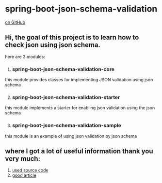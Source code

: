 spring-boot-json-schema-validation
=====================

[on GitHub](https://github.com/aamatveev/spring-boot-json-schema-validation)

Hi, the goal of this project is to learn how to check json using json schema.
---------------------
here are 3 modules:

1. ### spring-boot-json-schema-validation-core
this module provides classes for implementing JSON validation using json schema

2. ### spring-boot-json-schema-validation-starter
this module implements a starter for enabling json validation using the json schema

3. ### spring-boot-json-schema-validation-sample
this module is an example of using json validation by json schema

where I got a lot of useful information thank you very much:
-----------
1. [used source code](https://github.com/luismoramedina/spring-jsonschema-validation)
2. [good article](https://vk.com/@15787353-spring-json-schema)
